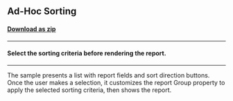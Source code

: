 ## Ad-Hoc Sorting
#### [Download as zip](https://grapecity.github.io/DownGit/#/home?url=https://github.com/GrapeCity/ComponentOne-WinForms-Samples/tree/master/NetFramework\Reports\C1Report\Cs\AdHocSorting)
____
#### Select the sorting criteria before rendering the report.
____
The sample presents a list with report fields and sort direction buttons. Once the user makes a selection, it customizes the report Group property to apply the selected sorting criteria, then shows the report. 